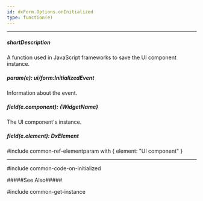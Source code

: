 ```yaml
---
id: dxForm.Options.onInitialized
type: function(e)
---
```

---
##### shortDescription
A function used in JavaScript frameworks to save the UI component instance.

##### param(e): ui/form:InitializedEvent
Information about the event.

##### field(e.component): {WidgetName}
The UI component's instance.

##### field(e.element): DxElement
#include common-ref-elementparam with { element: "UI component" }

---
#include common-code-on-initialized

#####See Also#####

#include common-get-instance